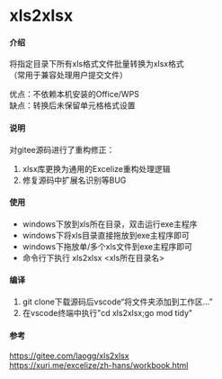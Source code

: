 # xls2xlsx

#### 介绍
将指定目录下所有xls格式文件批量转换为xlsx格式  
（常用于兼容处理用户提交文件）  
  
优点：不依赖本机安装的Office/WPS  
缺点：转换后未保留单元格格式设置
  
#### 说明
对gitee源码进行了重构修正：
1. xlsx库更换为通用的Excelize重构处理逻辑
2. 修复源码中扩展名识别等BUG 
  
#### 使用
* windows下放到xls所在目录，双击运行exe主程序
* windows下将xls目录直接拖放到exe主程序即可
* windows下拖放单/多个xls文件到exe主程序即可
* 命令行下执行 xls2xlsx <xls所在目录名>
  
#### 编译
1. git clone下载源码后vscode“将文件夹添加到工作区...”
2. 在vscode终端中执行"cd xls2xlsx;go mod tidy"
  
#### 参考
https://gitee.com/laogg/xls2xlsx  
https://xuri.me/excelize/zh-hans/workbook.html

